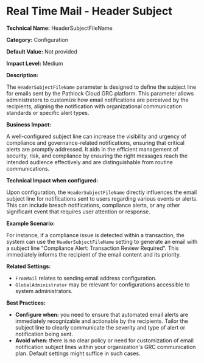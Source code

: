 # Real Time Mail - Header Subject

**Technical Name:** HeaderSubjectFileName

**Category:** Configuration

**Default Value:** Not provided

**Impact Level:** Medium

**Description:**

The `HeaderSubjectFileName` parameter is designed to define the subject line for emails sent by the Pathlock Cloud GRC platform. This parameter allows administrators to customize how email notifications are perceived by the recipients, aligning the notification with organizational communication standards or specific alert types.

**Business Impact:**

A well-configured subject line can increase the visibility and urgency of compliance and governance-related notifications, ensuring that critical alerts are promptly addressed. It aids in the efficient management of security, risk, and compliance by ensuring the right messages reach the intended audience effectively and are distinguishable from routine communications.

**Technical Impact when configured:**

Upon configuration, the `HeaderSubjectFileName` directly influences the email subject line for notifications sent to users regarding various events or alerts. This can include breach notifications, compliance alerts, or any other significant event that requires user attention or response.

**Example Scenario:**

For instance, if a compliance issue is detected within a transaction, the system can use the `HeaderSubjectFileName` setting to generate an email with a subject line "Compliance Alert: Transaction Review Required". This immediately informs the recipient of the email content and its priority.

**Related Settings:**

- `FromMail` relates to sending email address configuration.
- `GlobalAdministrator` may be relevant for configurations accessible to system administrators.

**Best Practices:** 

- **Configure when:** you need to ensure that automated email alerts are immediately recognizable and actionable by the recipients. Tailor the subject line to clearly communicate the severity and type of alert or notification being sent.
- **Avoid when:** there is no clear policy or need for customization of email notification subject lines within your organization's GRC communication plan. Default settings might suffice in such cases.